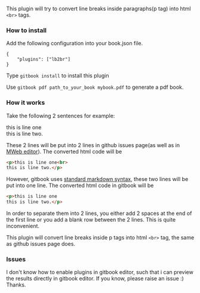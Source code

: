 This plugin will try to convert line breaks inside paragraphs(p tag) into html `<br>` tags.


### How to install
Add the following configuration into your book.json file.
```
{
    "plugins": ["lb2br"]
}
```

Type `gitbook install` to install this plugin

Use `gitbook pdf path_to_your_book mybook.pdf` to generate a pdf book.

### How it works

Take the following 2 sentences for example:

this is line one<br>
this is line two.

These 2 lines will be put into 2 lines in github issues page(as well as in [MWeb editor][1]). The converted html code will be

```html
<p>this is line one<br>
this is line two.</p>
```

However, gitbook uses [standard markdown syntax](http://daringfireball.net/projects/markdown/syntax#p), these two lines will be put into one line. 
The converted html code in gitbook will be

```html
<p>this is line one
this is line two.</p>
```

In order to separate them into 2 lines, you either add 2 spaces at the end of the first line or you add a blank row between the 2 lines. 
This is quite inconvenient.

This plugin will convert line breaks inside p tags into html `<br>` tag, the same as github issues page does.

### Issues
I don't know how to enable plugins in gitbook editor, such that i can preview the results directly in gitbook editor.
If you know, please raise an issue :) Thanks.


[1]: http://www.mweb.im/